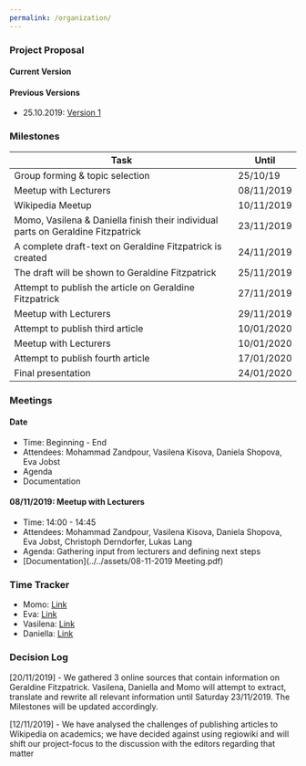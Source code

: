 ```yaml
---
permalink: /organization/
---
```


### Project Proposal

#### Current Version

#### Previous Versions
- 25.10.2019: [Version 1](../../assets/ProjectProposal-v1.pdf)

### Milestones

| Task | Until |
|-------|--------|
| Group forming & topic selection | 25/10/19 | DONE |
| Meetup with Lecturers | 08/11/2019 | DONE |
| Wikipedia Meetup | 10/11/2019 | DONE |
| Momo, Vasilena & Daniella finish their individual parts on Geraldine Fitzpatrick | 23/11/2019 | ONGOING |
| A complete draft-text on Geraldine Fitzpatrick is created | 24/11/2019 | - |
| The draft will be shown to Geraldine Fitzpatrick | 25/11/2019 | - |
| Attempt to publish the article on Geraldine Fitzpatrick | 27/11/2019 | - |
| Meetup with Lecturers | 29/11/2019 | - |
| Attempt to publish third article | 10/01/2020 | - |
| Meetup with Lecturers | 10/01/2020 | - |
| Attempt to publish fourth article | 17/01/2020 | - |
| Final presentation | 24/01/2020 | - |

### Meetings
#### Date
- Time: Beginning - End
- Attendees: Mohammad Zandpour, Vasilena Kisova, Daniela Shopova, Eva Jobst
- Agenda
- Documentation

#### 08/11/2019: Meetup with Lecturers
- Time: 14:00 - 14:45
- Attendees: Mohammad Zandpour, Vasilena Kisova, Daniela Shopova, Eva Jobst, Christoph Derndorfer, Lukas Lang
- Agenda: Gathering input from lecturers and defining next steps
- [Documentation](../../assets/08-11-2019 Meeting.pdf)


###  Time Tracker
- Momo: [Link](../../assets/TimeTables/TimeTable_Momo.ods)
- Eva: [Link](../../assets/TimeTables/TimeTable_Eva.ods)
- Vasilena: [Link](../../assets/TimeTables/TimeTable_Vasilena.ods)
- Daniella: [Link](../../assets/TimeTables/TimeTable_Daniella.ods)

### Decision Log
[20/11/2019] - We gathered 3 online sources that contain information on Geraldine Fitzpatrick. Vasilena, Daniella and Momo will attempt to extract, translate and rewrite all relevant information until Saturday 23/11/2019. The Milestones will be updated accordingly.

[12/11/2019] - We have analysed the challenges of publishing articles to Wikipedia on academics; we have decided against using regiowiki and will shift our project-focus to the discussion with the editors regarding that matter
